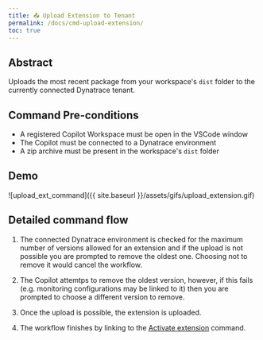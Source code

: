 ```yaml
---
title: 📤 Upload Extension to Tenant
permalink: /docs/cmd-upload-extension/
toc: true
---
```


## Abstract

Uploads the most recent package from your workspace's `dist` folder to the currently connected
Dynatrace tenant.

## Command Pre-conditions

- A registered Copilot Workspace must be open in the VSCode window
- The Copilot must be connected to a Dynatrace environment
- A zip archive must be present in the workspace's `dist` folder

## Demo

![upload_ext_command]({{ site.baseurl }}/assets/gifs/upload_extension.gif)

## Detailed command flow

1. The connected Dynatrace environment is checked for the maximum number of versions allowed
   for an extension and if the upload is not possible you are prompted to remove the oldest
   one. Choosing not to remove it would cancel the workflow.

2. The Copilot attemtps to remove the oldest version, however, if this fails (e.g. monitoring
   configurations may be linked to it) then you are prompted to choose a different version 
   to remove.

3. Once the upload is possible, the extension is uploaded.
   
4. The workflow finishes by linking to the
   [Activate extension](/dynatrace-extensions-copilot/docs/cmd-activate-extension/) command.
